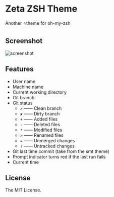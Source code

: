 # Zeta ZSH Theme

Another :star:theme for oh-my-zsh

## Screenshot
![screenshot](screenshot.png)

## Features
* User name
* Machine name
* Current working directory
* Git branch
* Git status
    * `✔` —— Clean branch
    * `✘` —— Dirty branch
    * `+` —— Added files
    * `-` —— Deleted files
    * `*` —— Modified files
    * `>` —— Renamed files
    * `=` —— Unmerged changes
    * `?` —— Untracked changes
* Git last time commit (take from the smt theme)
* Prompt indicator turns red if the last run fails
* Current time

## License
The MIT License.
